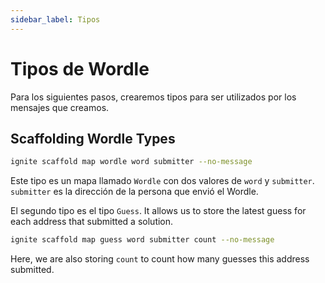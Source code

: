 ```yaml
---
sidebar_label: Tipos
---
```


# Tipos de Wordle

Para los siguientes pasos, crearemos tipos para ser utilizados por los mensajes que creamos.

## Scaffolding Wordle Types

```sh
ignite scaffold map wordle word submitter --no-message
```

Este tipo es un mapa llamado `Wordle` con dos valores de `word` y `submitter`. `submitter` es la dirección de la persona que envió el Wordle.

El segundo tipo es el tipo `Guess`. It allows us to store the latest guess for each address that submitted a solution.

```sh
ignite scaffold map guess word submitter count --no-message
```

Here, we are also storing `count` to count how many guesses this address submitted.
